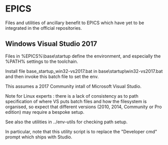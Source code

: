 # EPICS

Files and utilities of ancillary benefit to EPICS which have yet to be integrated in the official repositories.

## Windows Visual Studio 2017

Files in %EPICS%\base\startup define the environment, and especially the %PATH% settings to the toolchain.

Install file base_startup_win32-vs2017.bat in base\startup\win32-vs2017.bat and then invoke this batch file to set the env.

This assumes a 2017 Community intall of Microsoft Visual Studio.

Note for Linux experts : there is a lack of consistency as to path specification of where VS puts batch files and how
the filesystem is organised, so expect that different versions (2010, 2014, Community or Pro edition) may require a 
bespoke setup.

See also the utilities in ../env-utils for checking path setup.

In particular, note that this utility script is to replace the "Developer cmd" prompt which ships with Studio.
